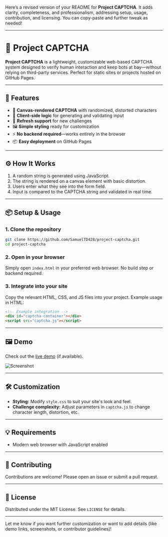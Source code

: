 Here’s a revised version of your README for **Project CAPTCHA**. It adds clarity, completeness, and professionalism, addressing setup, usage, contribution, and licensing. You can copy-paste and further tweak as needed!

---

# 🧩 Project CAPTCHA

**Project CAPTCHA** is a lightweight, customizable web-based CAPTCHA system designed to verify human interaction and keep bots at bay—without relying on third-party services. Perfect for static sites or projects hosted on GitHub Pages.

---

## 🚀 Features

- 🎨 **Canvas-rendered CAPTCHA** with randomized, distorted characters
- 🧠 **Client-side logic** for generating and validating input
- 🔁 **Refresh support** for new challenges
- 🖼️ **Simple styling** ready for customization
- ⚡ **No backend required**—works entirely in the browser
- 📦 **Easy deployment** on GitHub Pages

---

## ⚙️ How It Works

1. A random string is generated using JavaScript.
2. The string is rendered on a canvas element with basic distortion.
3. Users enter what they see into the form field.
4. Input is compared to the CAPTCHA string and validated in real time.

---

## 📦 Setup & Usage

### 1. Clone the repository

```bash
git clone https://github.com/SamuelTD428/project-captcha.git
cd project-captcha
```

### 2. Open in your browser

Simply open `index.html` in your preferred web browser. No build step or backend required.

### 3. Integrate into your site

Copy the relevant HTML, CSS, and JS files into your project. Example usage in HTML:

```html
<!-- Example integration -->
<div id="captcha-container"></div>
<script src="captcha.js"></script>
```

---

## 🖼️ Demo

Check out the [live demo](https://SamuelTD428.github.io/project-captcha/) (if available).

![Screenshot](screenshot.png) <!-- Add a screenshot named screenshot.png in your repo for best effect -->

---

## 🛠️ Customization

- **Styling:** Modify `style.css` to suit your site's look and feel.
- **Challenge complexity:** Adjust parameters in `captcha.js` to change character length, distortion, etc.

---

## 💡 Requirements

- Modern web browser with JavaScript enabled

---

## 🤝 Contributing

Contributions are welcome! Please open an issue or submit a pull request.

---

## 📄 License

Distributed under the MIT License. See `LICENSE` for details.

---

Let me know if you want further customization or want to add details (like demo links, screenshots, or contributor guidelines)!
